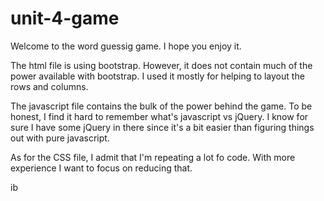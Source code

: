 # unit-4-game

Welcome to the word guessig game.  I hope you enjoy it.

The html file is using bootstrap.  However, it does not contain much of the power available with bootstrap.  I used it mostly for helping to layout the rows and columns.  

The javascript file contains the bulk of the power behind the game.  To be honest, I find it hard to remember what's javascript vs jQuery.  I know for sure I have some jQuery in there since it's a bit easier than figuring things out with pure javascript.

As for the CSS file, I admit that I'm repeating a lot fo code.  With more experience I want to focus on reducing that.

ib
